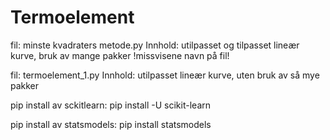 # Termoelement

fil: minste kvadraters metode.py
Innhold: utilpasset og tilpasset lineær kurve, bruk av mange pakker
!missvisene navn på fil!


fil: termoelement_1.py
Innhold: utilpasset lineær kurve, uten bruk av så mye pakker

pip install av sckitlearn:
pip install -U scikit-learn

pip install av statsmodels:
pip install statsmodels
